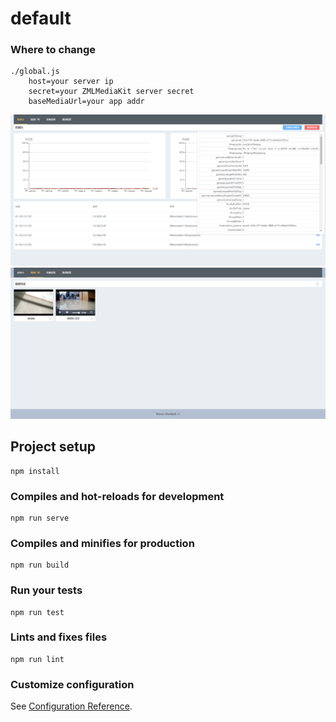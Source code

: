 # default

### Where to change
```
./global.js   
	host=your server ip
	secret=your ZMLMediaKit server secret
	baseMediaUrl=your app addr 
```
![Image text](screenshot/index.png)
![Image text](screenshot/videoList.png)
## Project setup
```
npm install
```

### Compiles and hot-reloads for development
```
npm run serve
```

### Compiles and minifies for production
```
npm run build
```

### Run your tests
```
npm run test
```

### Lints and fixes files
```
npm run lint
```

### Customize configuration
See [Configuration Reference](https://cli.vuejs.org/config/).
